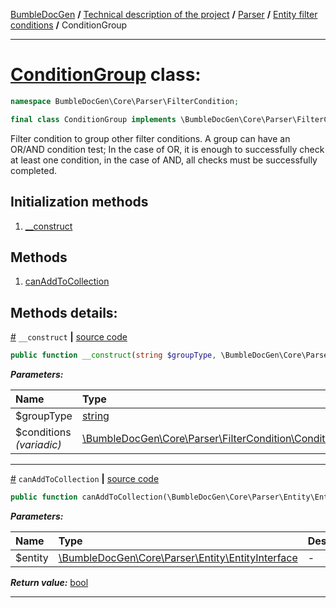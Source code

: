 [BumbleDocGen](../../../README.md) **/**
[Technical description of the project](../../readme.md) **/**
[Parser](../readme.md) **/**
[Entity filter conditions](../entityFilterCondition.md) **/**
ConditionGroup

---


# [ConditionGroup](https://github.com/bumble-tech/bumble-doc-gen/blob/master/src/Core/Parser/FilterCondition/ConditionGroup.php#L13) class:

```php
namespace BumbleDocGen\Core\Parser\FilterCondition;

final class ConditionGroup implements \BumbleDocGen\Core\Parser\FilterCondition\ConditionInterface
```
Filter condition to group other filter conditions. A group can have an OR/AND condition test;
In the case of OR, it is enough to successfully check at least one condition, in the case of AND, all checks must be successfully completed.

## Initialization methods

1. [__construct](#m-construct) 
## Methods

1. [canAddToCollection](#mcanaddtocollection) 

## Methods details:

<a name="m-construct" href="#m-construct">#</a> `__construct`  **|** [source code](https://github.com/bumble-tech/bumble-doc-gen/blob/master/src/Core/Parser/FilterCondition/ConditionGroup.php#L20)
```php
public function __construct(string $groupType, \BumbleDocGen\Core\Parser\FilterCondition\ConditionInterface ...$conditions);
```

***Parameters:***

| Name | Type | Description |
|:-|:-|:-|
$groupType | [string](https://www.php.net/manual/en/language.types.string.php) | - |
$conditions <i>(variadic)</i> | [\BumbleDocGen\Core\Parser\FilterCondition\ConditionInterface](https://github.com/bumble-tech/bumble-doc-gen/blob/master/src/Core/Parser/FilterCondition/ConditionInterface.php) | - |

---

<a name="mcanaddtocollection" href="#mcanaddtocollection">#</a> `canAddToCollection`  **|** [source code](https://github.com/bumble-tech/bumble-doc-gen/blob/master/src/Core/Parser/FilterCondition/ConditionGroup.php#L25)
```php
public function canAddToCollection(\BumbleDocGen\Core\Parser\Entity\EntityInterface $entity): bool;
```

***Parameters:***

| Name | Type | Description |
|:-|:-|:-|
$entity | [\BumbleDocGen\Core\Parser\Entity\EntityInterface](https://github.com/bumble-tech/bumble-doc-gen/blob/master/src/Core/Parser/Entity/EntityInterface.php) | - |

***Return value:*** [bool](https://www.php.net/manual/en/language.types.boolean.php)

---
